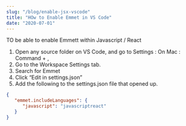 ```yaml
---
slug: "/blog/enable-jsx-vscode"
title: "HOw to Enable Emmet in VS Code"
date: "2020-07-01"
---
```


TO be able to enable Emmett within Javascript / React

1. Open any source folder on VS Code, and go to Settings : On Mac : Command + ,
1. Go to the Workspace Settings tab.
1. Search for Emmet
1. Click “Edit in settings.json”
1. Add the following to the settings.json file that opened up.

```JSON
{
   "emmet.includeLanguages": {
      "javascript": "javascriptreact"
   }
}
```
